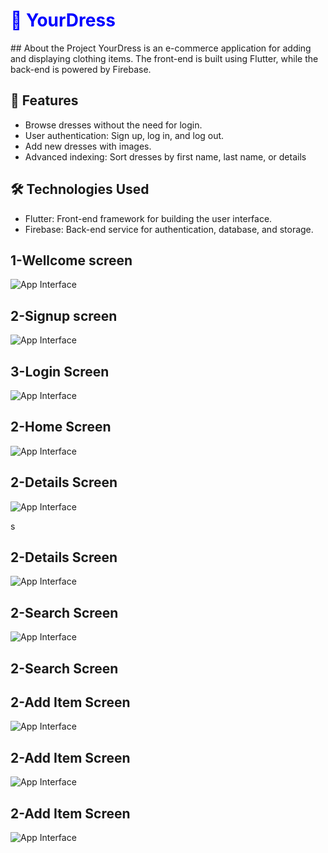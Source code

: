 <h1 style="color:blue; font-weight:bold;">🌟 YourDress</h1>
## About the Project
YourDress is an e-commerce application for adding and displaying clothing items. The front-end is built using Flutter, while the back-end is powered by Firebase.


## 🚀 Features
- Browse dresses without the need for login.
- User authentication: Sign up, log in, and log out.
- Add new dresses with images.
- Advanced indexing: Sort dresses by first name, last name, or details

## 🛠️ Technologies Used
- Flutter: Front-end framework for building the user interface.  
- Firebase: Back-end service for authentication, database, and storage.  

## 1-Wellcome screen  
![App Interface](https://github.com/AhmadAmmar2022/YourDress/blob/master/Screenshots-YourDress/Welcome%20Screen.png)


   
## 2-Signup screen  
![App Interface](https://github.com/AhmadAmmar2022/YourDress/blob/master/Screenshots-YourDress/Signup.png)


## 3-Login Screen  


![App Interface](https://github.com/AhmadAmmar2022/YourDress/blob/master/Screenshots-YourDress/Login.png)

## 2-Home Screen  
![App Interface](https://github.com/AhmadAmmar2022/YourDress/blob/master/Screenshots-YourDress/Search%20Screen.png)


## 2-Details Screen 

![App Interface](https://github.com/AhmadAmmar2022/YourDress/blob/master/Screenshots-YourDress/Product%20Details%20Screen.png)

s
## 2-Details Screen 
![App Interface](https://github.com/AhmadAmmar2022/YourDress/blob/master/Screenshots-YourDress/Contact%20Details%20Screen.png)


## 2-Search Screen 

![App Interface](https://github.com/AhmadAmmar2022/YourDress/blob/master/Screenshots-YourDress/Search%20%20Screen.png)


## 2-Search Screen 






## 2-Add Item Screen

![App Interface](https://github.com/AhmadAmmar2022/YourDress/blob/master/Screenshots-YourDress/Add%20Images%20Screen.png)

## 2-Add Item Screen


![App Interface](https://github.com/AhmadAmmar2022/YourDress/blob/master/Screenshots-YourDress/Add%20Images%20%20Screen.png)

## 2-Add Item Screen

![App Interface](https://github.com/AhmadAmmar2022/YourDress/blob/master/Screenshots-YourDress/Add%20%20Images%20Screen.png)
